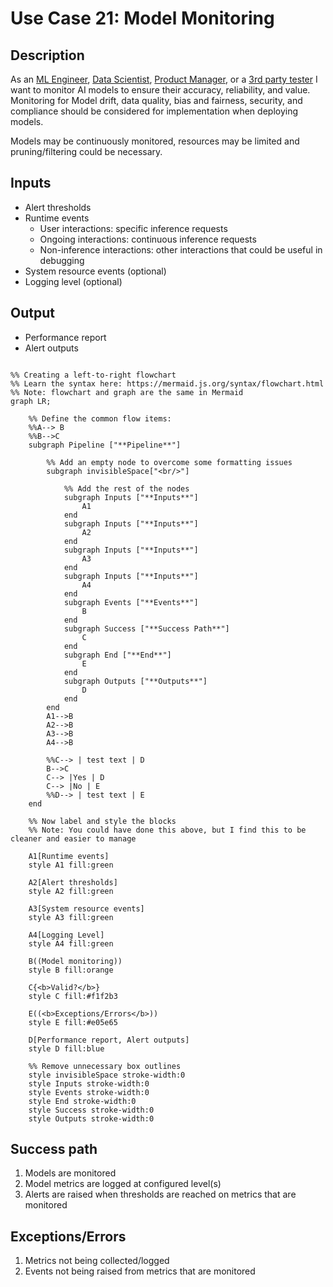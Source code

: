 # Use Case 21: Model Monitoring

## Description

As an <a href="https://github.com/MLOps-OpenAPI/arch-diagrams?tab=readme-ov-file#ml-engineers">ML Engineer</a>, <a href="https://github.com/MLOps-OpenAPI/arch-diagrams?tab=readme-ov-file#data-scientists">Data Scientist</a>, <a href="https://github.com/MLOps-OpenAPI/arch-diagrams?tab=readme-ov-file#product-managers">Product Manager</a>, or a <a href="https://github.com/MLOps-OpenAPI/arch-diagrams?tab=readme-ov-file#3rd-party-tester">3rd party tester</a> I want to monitor AI models to ensure their accuracy, reliability, and value. Monitoring for Model drift, data quality, bias and fairness, security, and compliance should be considered for implementation when deploying models. 

Models may be continuously monitored, resources may be limited and pruning/filtering could be necessary.

## Inputs

* Alert thresholds
* Runtime events
    * User interactions: specific inference requests
    * Ongoing interactions: continuous inference requests
    * Non-inference interactions: other interactions that could be useful in debugging
* System resource events (optional)
* Logging level (optional)


## Output

* Performance report
* Alert outputs

```mermaid

%% Creating a left-to-right flowchart
%% Learn the syntax here: https://mermaid.js.org/syntax/flowchart.html
%% Note: flowchart and graph are the same in Mermaid
graph LR;

    %% Define the common flow items:
    %%A--> B
    %%B-->C
    subgraph Pipeline ["**Pipeline**"]
        
        %% Add an empty node to overcome some formatting issues
        subgraph invisibleSpace["<br/>"]

            %% Add the rest of the nodes
            subgraph Inputs ["**Inputs**"]
                A1
            end
            subgraph Inputs ["**Inputs**"]
                A2
            end
            subgraph Inputs ["**Inputs**"]
                A3
            end
            subgraph Inputs ["**Inputs**"]
                A4
            end
            subgraph Events ["**Events**"]
                B
            end
            subgraph Success ["**Success Path**"]
                C
            end
            subgraph End ["**End**"]
                E
            end
            subgraph Outputs ["**Outputs**"]
                D
            end
        end
        A1-->B
        A2-->B
        A3-->B
        A4-->B

        %%C--> | test text | D
        B-->C
        C--> |Yes | D
        C--> |No | E
        %%D--> | test text | E
    end

    %% Now label and style the blocks
    %% Note: You could have done this above, but I find this to be cleaner and easier to manage

    A1[Runtime events]
    style A1 fill:green

    A2[Alert thresholds]
    style A2 fill:green

    A3[System resource events]
    style A3 fill:green

    A4[Logging Level]
    style A4 fill:green

    B((Model monitoring))
    style B fill:orange

    C{<b>Valid?</b>}
    style C fill:#f1f2b3

    E((<b>Exceptions/Errors</b>))
    style E fill:#e05e65

    D[Performance report, Alert outputs]
    style D fill:blue

    %% Remove unnecessary box outlines
    style invisibleSpace stroke-width:0
    style Inputs stroke-width:0
    style Events stroke-width:0
    style End stroke-width:0
    style Success stroke-width:0
    style Outputs stroke-width:0

```


## Success path

1. Models are monitored
2. Model metrics are logged at configured level(s)
3. Alerts are raised when thresholds are reached on metrics that are monitored

## Exceptions/Errors

1. Metrics not being collected/logged
2. Events not being raised from metrics that are monitored 
